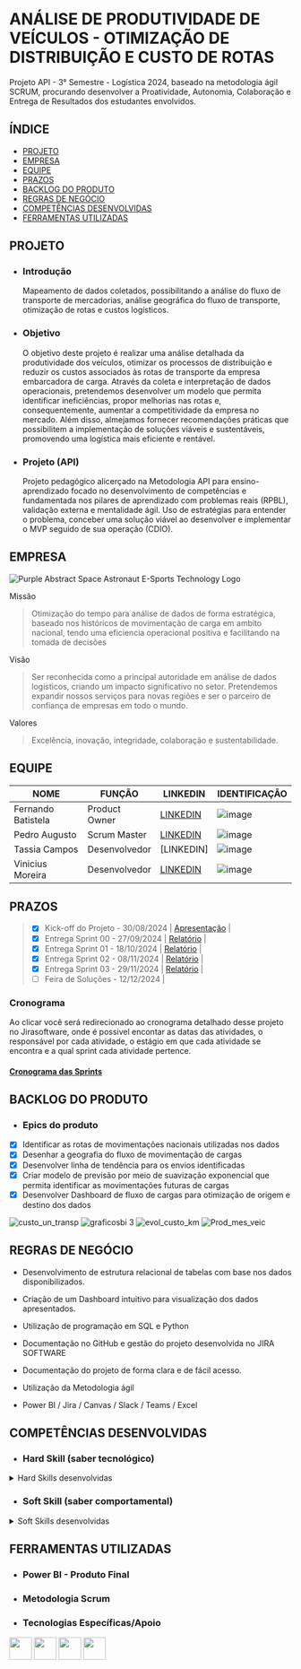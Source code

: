 <p align = "center">
 
# ANÁLISE DE PRODUTIVIDADE DE VEÍCULOS - OTIMIZAÇÃO DE DISTRIBUIÇÃO E CUSTO DE ROTAS

Projeto API - 3° Semestre - Logística 2024, baseado na metodologia ágil SCRUM, procurando desenvolver a Proatividade, Autonomia, Colaboração e Entrega de Resultados dos estudantes envolvidos.

</p>

## ÍNDICE
 + [PROJETO](#projeto)
 + [EMPRESA](#empresa)
 + [EQUIPE](#equipe)
 + [PRAZOS](#prazos)
 + [BACKLOG DO PRODUTO](#backlog-do-produto)
 + [REGRAS DE NEGÓCIO](#regras-de-negócio)
 + [COMPETÊNCIAS DESENVOLVIDAS](#competências-desenvolvidas)
 + [FERRAMENTAS UTILIZADAS](#ferramentas-utilizadas)


## PROJETO

- ### Introdução
     Mapeamento de dados coletados, possibilitando a análise do fluxo de transporte de mercadorias, análise geográfica do fluxo de transporte, otimização de rotas e custos logísticos.

- ### Objetivo
     O objetivo deste projeto é realizar uma análise detalhada da produtividade dos veículos, otimizar os processos de distribuição e reduzir os custos associados às rotas de transporte da empresa embarcadora de carga. Através da coleta e interpretação de dados operacionais, pretendemos desenvolver um modelo que permita identificar ineficiências, propor melhorias nas rotas e, consequentemente, aumentar a competitividade da empresa no mercado. Além disso, almejamos fornecer recomendações práticas que possibilitem a implementação de soluções viáveis e sustentáveis, promovendo uma logística mais eficiente e rentável.

- ### Projeto (API) 
     Projeto pedagógico alicerçado na Metodologia API para ensino-aprendizado focado no desenvolvimento de competências e fundamentada nos pilares de aprendizado com problemas reais (RPBL), validação externa e mentalidade ágil. 
     Uso de estratégias para entender o problema, conceber uma solução viável ao desenvolver e implementar o MVP seguido de sua operação (CDIO). 

## EMPRESA

<p align="center">
 
 ![Purple Abstract Space Astronaut E-Sports Technology Logo](https://github.com/GalacticosAPI/.github/assets/141978742/916440d9-ab74-4bc7-9121-d88ccedda3b8)

</p>

 
Missão
 
 >Otimização do tempo para análise de dados de forma estratégica, baseado nos históricos de movimentação de carga em ambito nacional, tendo uma eficiencia operacional positiva e facilitando na tomada de decisões

Visão

 >Ser reconhecida como a principal autoridade em análise de dados logísticos, criando um impacto significativo no setor. Pretendemos expandir nossos serviços para novas regiões e ser o parceiro de confiança de empresas em todo o mundo.

Valores

 >Excelência, inovação, integridade, colaboração e sustentabilidade.

## EQUIPE

|NOME | FUNÇÃO | LINKEDIN | IDENTIFICAÇÃO |
|-----|--------|----------|---------------|
| Fernando Batistela  | Product Owner | [LINKEDIN](https://www.linkedin.com/in/fernando-batistella-519167288/) | ![image](https://github.com/GalacticosAPI/.github/assets/141978742/a91f8d4c-9a63-4012-9145-020805da3ae4)
| Pedro Augusto | Scrum Master | [LINKEDIN](https://www.linkedin.com/in/pedro-augusto-97078b287/) | ![image](https://github.com/GalacticosAPI/.github/assets/141978742/bdab95b3-9576-4d40-90e2-535a40dc99f2)
| Tassia Campos | Desenvolvedor | [LINKEDIN] | ![image](https://github.com/user-attachments/assets/4a4ef3f0-0ab6-41a8-bc38-a968e833cb1a) |
| Vinicius Moreira | Desenvolvedor | [LINKEDIN](https://www.linkedin.com/in/vinicius-moreira-de-sousa-146359287/) | ![image](https://github.com/GalacticosAPI/.github/assets/141978742/1122e447-040c-4a46-b0a1-1fea47b46b22)



## PRAZOS

> - [x] Kick-off do Projeto -   30/08/2024 | [Apresentação](https://github.com/user-attachments/files/17169970/4.-.Kick-off.API.3.pdf) |
> - [x] Entrega Sprint 00   -   27/09/2024 | [Relatório](https://github.com/user-attachments/files/17441455/relatorio.SPrint.1.-.3sem.pdf) |
> - [x] Entrega Sprint 01   -   18/10/2024 | [Relatório](https://github.com/user-attachments/files/17441461/relatorio.sprint.2.-.3sem.pdf) |
> - [x] Entrega Sprint 02   -   08/11/2024 | [Relatório](https://github.com/user-attachments/files/17684769/Sprint.3.2.pdf) |
> - [x] Entrega Sprint 03   -   29/11/2024 | [Relatório](https://github.com/user-attachments/files/18043202/Sprint.4.pdf) |
> - [ ] Feira de Soluções   -   12/12/2024 | 



### Cronograma
Ao clicar você será redirecionado ao cronograma detalhado desse projeto no Jirasoftware, onde é possivel encontar as datas das atividades, o responsável por cada atividade, o estágio em que cada atividade se encontra e a qual sprint cada atividade pertence.

#### [Cronograma das Sprints](https://galacts.atlassian.net/jira/core/projects/A3G/list)


## BACKLOG DO PRODUTO

- ### Epics do produto

- [x] Identificar as rotas de movimentações nacionais utilizadas nos dados
- [x] Desenhar a geografia do fluxo de movimentação de cargas
- [x] Desenvolver linha de tendência para os envios identificadas
- [x] Criar modelo de previsão por meio de suavização exponencial que permita identificar as movimentações futuras de cargas
- [x] Desenvolver Dashboard de fluxo de cargas para otimização de origem e destino dos dados

![custo_un_transp](https://github.com/user-attachments/assets/d10c9296-ec36-4aa0-a8f4-802766769ad5)
![graficosbi 3](https://github.com/user-attachments/assets/2f6cd353-f06f-4529-90c2-a79f2eae8b08)
![evol_custo_km](https://github.com/user-attachments/assets/545a8a0b-667f-4ff8-9f7d-e5e448e70989)
![Prod_mes_veic](https://github.com/user-attachments/assets/5846b1ae-40ca-455a-bcbc-61fb9b81b5eb)






## REGRAS DE NEGÓCIO

- Desenvolvimento de estrutura relacional de tabelas com base nos dados disponibilizados.

- Criação de um Dashboard intuitivo para visualização dos dados apresentados.

- Utilização de programação em SQL e Python

- Documentação no GitHub e gestão do projeto desenvolvida no JIRA SOFTWARE

- Documentação do projeto de forma clara e de fácil acesso.

- Utilização da Metodologia ágil

- Power BI / Jira / Canvas / Slack / Teams / Excel

## COMPETÊNCIAS DESENVOLVIDAS 

- ### Hard Skill (saber tecnológico)
<details>
<summary>Hard Skills desenvolvidas</summary>
  
| Tecnologia/Metodologia | Classificação |
| ---------------------- | ------------- |
| GitHub | ☆ ☆ ☆ ☆ ☆ ☆ ☆ ☆ ☆ ☆ |
| Gestão de Projetos | ☆ ☆ ☆ ☆ ☆ ☆ ☆ ☆ ☆ ☆ |
| Scrum Master | ☆ ☆ ☆ ☆ ☆ ☆ ☆ ☆ ☆ ☆ |
| Product Owner | ☆ ☆ ☆ ☆ ☆ ☆ ☆ ☆ ☆ ☆ |
| Markdown | ☆ ☆ ☆ ☆ ☆ ☆ ☆ ☆ ☆ ☆ |
| Git Projects | ☆ ☆ ☆ ☆ ☆ ☆ ☆ ☆ ☆ ☆ |

 </details>

- ### Soft Skill (saber comportamental)
<details>
<summary>Soft Skills desenvolvidas</summary>

| Habilidades | Classificação |
| ---------------------- | ------------- |
| Colaboração | ☆ ☆ ☆ ☆ ☆ ☆ ☆ ☆ ☆ ☆ |
| Proatividade| ☆ ☆ ☆ ☆ ☆ ☆ ☆ ☆ ☆ ☆ |
| Pensamento Crítico | ☆ ☆ ☆ ☆ ☆ ☆ ☆ ☆ ☆ ☆ |
| Gerenciamento de Tempo | ☆ ☆ ☆ ☆ ☆ ☆ ☆ ☆ ☆ ☆ |
| Adaptabilidade | ☆ ☆ ☆ ☆ ☆ ☆ ☆ ☆ ☆ ☆ |
| Resiliência | ☆ ☆ ☆ ☆ ☆ ☆ ☆ ☆ ☆ ☆ |

</details>

## FERRAMENTAS UTILIZADAS 

- ### Power BI - Produto Final
<p align="center">

 

</p>
 

- ### Metodologia Scrum



- ### Tecnologias Específicas/Apoio
  
<img src= "https://github.com/ATLASlog/ATLASlog/assets/111469327/a2b2af85-35be-45c2-8aa4-ac50af949e3f" width="40px"> 
<img src= "https://github.com/ATLASlog/ATLASlog/assets/111469327/8e762ff1-717d-4e80-a7c8-dd6da9a90b6f" width="40px"> 
<img src= "https://github.com/ATLASlog/ATLASlog/assets/111469327/e9dccc1f-a057-483d-b9c1-a8f1b570c3fb" width="40px"> 
<img src= "https://github.com/ATLASlog/ATLASlog/assets/111469327/54ef2cf0-a0b0-4a94-b67d-3c5afb0ac89b" width="40px"> 
<img scr= "com037-scaled.jpg" width="40x">

